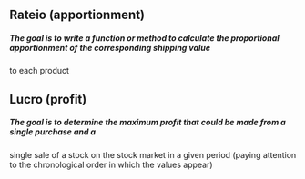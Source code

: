 ## Rateio (apportionment)

##### The goal is to write a function or method to calculate the proportional apportionment of the corresponding shipping value
to each product

## Lucro (profit)

##### The goal is to determine the maximum profit that could be made from a single purchase and a
single sale of a stock on the stock market in a given period (paying attention to the chronological order in which the values appear)
